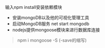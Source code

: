 输入npm install安装依赖模块




- 安装mongoDB以及他的可视化管理工具
- 启动MongoDB服务 net start mongodb
- nodejs提供mongoose模块来进行数据库连接
> npm i mongoose -S (-save的缩写)